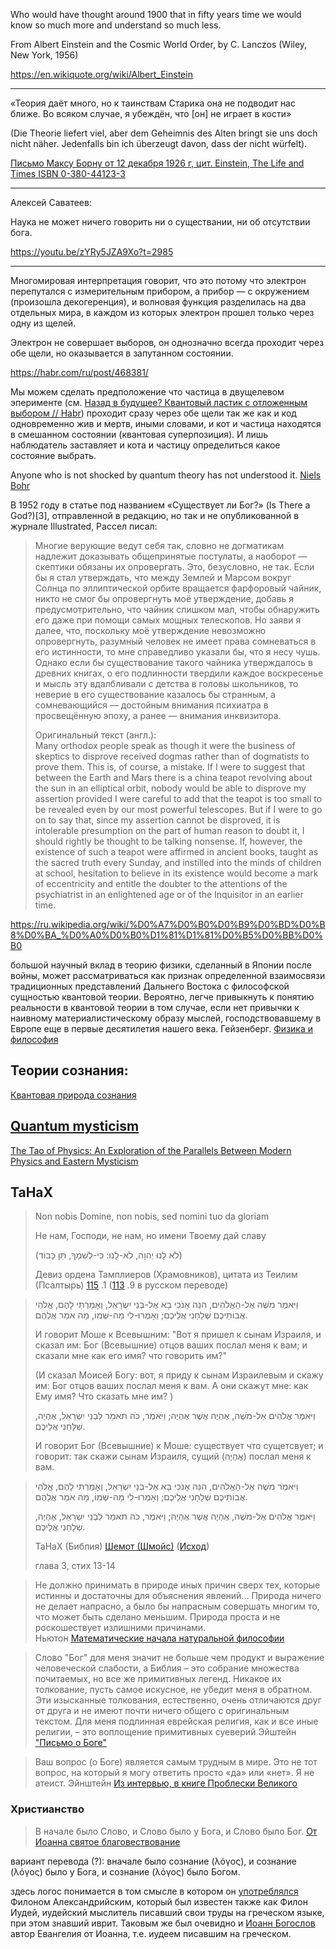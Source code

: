 
Who would have thought around 1900 that in fifty years time we would know so much more and understand so much less.

From Albert Einstein and the Cosmic World Order, by C. Lanczos (Wiley, New York, 1956)

https://en.wikiquote.org/wiki/Albert_Einstein 

---------------------------------

«Теория даёт много, но к таинствам Старика она не подводит нас ближе. Во всяком случае, я убеждён, что [он] не играет в кости» 

(Die Theorie liefert viel, aber dem Geheimnis des Alten bringt sie uns doch nicht näher. Jedenfalls bin ich überzeugt davon, dass der nicht würfelt). 

[Письмо Максу Борну от 12 декабря 1926 г, цит. Einstein, The Life and Times ISBN 0-380-44123-3](https://ru.wikipedia.org/wiki/%D0%9F%D1%80%D0%B8%D0%BD%D1%86%D0%B8%D0%BF_%D0%BD%D0%B5%D0%BE%D0%BF%D1%80%D0%B5%D0%B4%D0%B5%D0%BB%D1%91%D0%BD%D0%BD%D0%BE%D1%81%D1%82%D0%B8#%D0%98%D0%BD%D1%82%D0%B5%D1%80%D0%BF%D1%80%D0%B5%D1%82%D0%B0%D1%86%D0%B8%D0%B8)

--------------------------------

Алексей Саватеев: 

Наука не может ничего говорить ни о существании, ни об отсутствии бога. 

https://youtu.be/zYRy5JZA9Xo?t=2985

-------------------------------

Многомировая интерпретация говорит, что это потому что электрон перепутался с измерительным прибором, а прибор — с окружением (произошла декогеренция), и волновая функция разделилась на два отдельных мира, в каждом из которых электрон прошел только через одну из щелей. 

Электрон не совершает выборов, он однозначно всегда проходит через обе щели, но оказывается в запутанном состоянии. 


https://habr.com/ru/post/468381/ 

Мы можем сделать предположение что частица в двущелевом эперименте (см. [Назад в будущее? Квантовый ластик с отложенным выбором // Habr](https://habr.com/ru/post/468381/)) проходит сразу через обе щели так же как и код одновременно жив и мертв, иными словами, и кот и частица находятся в смешанном состоянии (квантовая суперпозиция). И лишь наблюдатель заставляет и кота и частицу определиться какое состояние выбрать. 

Anyone who is not shocked by quantum theory has not understood it.
    [Niels Bohr](https://en.wikiquote.org/wiki/Niels_Bohr) 
    
 В 1952 году в статье под названием «Существует ли Бог?» (Is There a God?)[3], отправленной в редакцию, но так и не опубликованной в журнале Illustrated, Рассел писал:
 
   > Многие верующие ведут себя так, словно не догматикам надлежит доказывать общепринятые постулаты, а наоборот — скептики обязаны их опровергать. Это, безусловно, не так. Если бы я стал утверждать, что между Землей и Марсом вокруг Солнца по эллиптической орбите вращается фарфоровый чайник, никто не смог бы опровергнуть моё утверждение, добавь я предусмотрительно, что чайник слишком мал, чтобы обнаружить его даже при помощи самых мощных телескопов. Но заяви я далее, что, поскольку моё утверждение невозможно опровергнуть, разумный человек не имеет права сомневаться в его истинности, то мне справедливо указали бы, что я несу чушь. Однако если бы существование такого чайника утверждалось в древних книгах, о его подлинности твердили каждое воскресенье и мысль эту вдалбливали с детства в головы школьников, то неверие в его существование казалось бы странным, а сомневающийся — достойным внимания психиатра в просвещённую эпоху, а ранее — внимания инквизитора.
> 
   > Оригинальный текст (англ.):      
   > Many orthodox people speak as though it were the business of skeptics to disprove received dogmas rather than of dogmatists to prove them. This is, of course, a mistake. If I were to suggest that between the Earth and Mars there is a china teapot revolving about the sun in an elliptical orbit, nobody would be able to disprove my assertion provided I were careful to add that the teapot is too small to be revealed even by our most powerful telescopes. But if I were to go on to say that, since my assertion cannot be disproved, it is intolerable presumption on the part of human reason to doubt it, I should rightly be thought to be talking nonsense. If, however, the existence of such a teapot were affirmed in ancient books, taught as the sacred truth every Sunday, and instilled into the minds of children at school, hesitation to believe in its existence would become a mark of eccentricity and entitle the doubter to the attentions of the psychiatrist in an enlightened age or of the Inquisitor in an earlier time.

https://ru.wikipedia.org/wiki/%D0%A7%D0%B0%D0%B9%D0%BD%D0%B8%D0%BA_%D0%A0%D0%B0%D1%81%D1%81%D0%B5%D0%BB%D0%B0

большой научный вклад  в  теорию  физики, сделанный в Японии
после  войны,  может  рассматриваться  как признак определенной  взаимосвязи
традиционных представлений
     Дальнего Востока с  философской  сущностью квантовой теории.  Вероятно,
легче привыкнуть к понятию реальности в квантовой теории в том  случае, если
нет привычки к наивному материалистическому образу мыслей, господствовавшему
в Европе еще в первые десятилетия нашего века.
    Гейзенберг. [Физика и философия](http://lib.ru/FILOSOF/GEJZENBERG/physicsandphilosophy.txt)

## Теории сознания: 

[Квантовая природа сознания](https://ru.wikipedia.org/wiki/%D0%9A%D0%B2%D0%B0%D0%BD%D1%82%D0%BE%D0%B2%D0%BE%D0%B5_%D1%81%D0%BE%D0%B7%D0%BD%D0%B0%D0%BD%D0%B8%D0%B5)

## [Quantum mysticism](https://en.wikipedia.org/wiki/Quantum_mysticism)

[The Tao of Physics: An Exploration of the Parallels Between Modern Physics and Eastern Mysticism](https://en.wikipedia.org/wiki/The_Tao_of_Physics) 

## ТаНаХ 


> Non nobis Domine, non nobis, sed nomini tuo da gloriam
>
> Не нам, Господи, не нам, но имени Твоему дай славу
>
> (לֹא לָנוּ יְהוָה, לֹא-לָנוּ: כִּי-לְשִׁמְךָ, תֵּן כָּבוֹד)
> 
> Девиз ордена Тамплиеров (Храмовников), 
> цитата из Теилим (Псалтырь) [115](http://www.mechon-mamre.org/p/pt/pt26b5.htm) .1 ([113](https://ru.wikisource.org/wiki/%D0%9F%D1%81%D0%B0%D0%BB%D1%82%D0%B8%D1%80%D1%8C#%D0%9F%D1%81%D0%B0%D0%BB%D0%BE%D0%BC_113) .9 в русском переводе)

> וַיֹּאמֶר מֹשֶׁה אֶל-הָאֱלֹהִים, הִנֵּה אָנֹכִי בָא אֶל-בְּנֵי יִשְׂרָאֵל, וְאָמַרְתִּי לָהֶם, אֱלֹהֵי אֲבוֹתֵיכֶם שְׁלָחַנִי אֲלֵיכֶם; וְאָמְרוּ-לִי מַה-שְּׁמוֹ, מָה אֹמַר אֲלֵהֶם.
> 
> И говорит Моше к Всевышним: "Вот я пришел к сынам Израиля, и сказал им: Бог (Всевышние) отцов ваших послал меня к вам; и сказали мне как его имя? что говорить им?"
>
> (И сказал Моисей Богу: вот, я приду к сынам Израилевым и скажу им: Бог отцов ваших послал меня к вам. А они скажут мне: как Ему имя? Что сказать мне им? )
>
> וַיֹּאמֶר אֱלֹהִים אֶל-מֹשֶׁה, אֶהְיֶה אֲשֶׁר אֶהְיֶה; וַיֹּאמֶר, כֹּה תֹאמַר לִבְנֵי יִשְׂרָאֵל, אֶהְיֶה, שְׁלָחַנִי אֲלֵיכֶם. 
>
> И говорит Бог (Всевышние) к Моше: существует что сущетсвует; и говорит: так скажи сынам Израиля, сущий (אֶהְיֶה) послал меня к вам.
>
> 

>  וַיֹּאמֶר מֹשֶׁה אֶל-הָאֱלֹהִים, הִנֵּה אָנֹכִי בָא אֶל-בְּנֵי יִשְׂרָאֵל, וְאָמַרְתִּי לָהֶם, אֱלֹהֵי אֲבוֹתֵיכֶם שְׁלָחַנִי אֲלֵיכֶם; וְאָמְרוּ-לִי מַה-שְּׁמוֹ, מָה אֹמַר אֲלֵהֶם.
> 
>  וַיֹּאמֶר אֱלֹהִים אֶל-מֹשֶׁה, אֶהְיֶה אֲשֶׁר אֶהְיֶה; וַיֹּאמֶר, כֹּה תֹאמַר לִבְנֵי יִשְׂרָאֵל, אֶהְיֶה, שְׁלָחַנִי אֲלֵיכֶם. 
>
> ТаНаХ (Библия) [Шемот (Шмойс)](http://chassidus.ru/library/tora_inline/shmoys/) ([Исход](http://www.mechon-mamre.org/p/pt/pt0203.htm)) 
> 
> глава 3, стих 13-14
>


> Не должно принимать в природе иных причин сверх тех, которые истинны и достаточны для объяснения явлений… Природа ничего не делает напрасно, а было бы напрасным совершать многим то, что может быть сделано меньшим. Природа проста и не роскошествует излишними причинами.  
> Ньютон [Математические начала натуральной философии](https://ru.wikipedia.org/wiki/%D0%9C%D0%B0%D1%82%D0%B5%D0%BC%D0%B0%D1%82%D0%B8%D1%87%D0%B5%D1%81%D0%BA%D0%B8%D0%B5_%D0%BD%D0%B0%D1%87%D0%B0%D0%BB%D0%B0_%D0%BD%D0%B0%D1%82%D1%83%D1%80%D0%B0%D0%BB%D1%8C%D0%BD%D0%BE%D0%B9_%D1%84%D0%B8%D0%BB%D0%BE%D1%81%D0%BE%D1%84%D0%B8%D0%B8#%D0%A2%D1%80%D0%B5%D1%82%D1%8C%D1%8F_%D0%BA%D0%BD%D0%B8%D0%B3%D0%B0)


> Слово "Бог" для меня значит не больше чем продукт и выражение человеческой слабости, а Библия – это собрание множества почитаемых, но все же примитивных легенд. Никакое их толкование, пусть самое искусное, не убедит меня в обратном. Эти изысканные толкования, естественно, очень отличаются друг от друга и не имеют почти ничего общего с оригинальным текстом. Для меня подлинная еврейская религия, как и все иные религии, – это воплощение примитивных суеверий 
> Эйштейн ["Письмо о Боге"](https://stmegi.com/posts/65642/pismo-o-boge/) 


> Ваш вопрос (о Боге) является самым трудным в мире. Это не тот вопрос, на который я могу ответить просто «да» или «нет». Я не атеист. 
> Эйнштейн [Из интервью, в книге Проблески Великого](https://ru.wikipedia.org/wiki/%D0%AD%D0%B9%D0%BD%D1%88%D1%82%D0%B5%D0%B9%D0%BD_%D0%B8_%D1%80%D0%B5%D0%BB%D0%B8%D0%B3%D0%B8%D1%8F)

### Христианство 

> В начале было Слово, и Слово было у Бога, и Слово было Бог. 
> [От Иоанна святое благовествование](https://ru.wikisource.org/wiki/%D0%9E%D1%82_%D0%98%D0%BE%D0%B0%D0%BD%D0%BD%D0%B0_%D1%81%D0%B2%D1%8F%D1%82%D0%BE%D0%B5_%D0%B1%D0%BB%D0%B0%D0%B3%D0%BE%D0%B2%D0%B5%D1%81%D1%82%D0%B2%D0%BE%D0%B2%D0%B0%D0%BD%D0%B8%D0%B5) 
>

вариант перевода (?): вначале было сознание (λόγος), и сознание (λόγος) было у Бога, и сознание (λόγος) было Богом.

здесь логос понимается в том смысле в котором он [употреблялся](https://ru.wikipedia.org/wiki/%D0%A4%D0%B8%D0%BB%D0%BE%D0%BD_%D0%90%D0%BB%D0%B5%D0%BA%D1%81%D0%B0%D0%BD%D0%B4%D1%80%D0%B8%D0%B9%D1%81%D0%BA%D0%B8%D0%B9#%D0%9E_%D0%9B%D0%BE%D0%B3%D0%BE%D1%81%D0%B5) Филоном Александрийским, который был известен также как Филон Иудей, иудейский мыслитель писавший свои труды на греческом языке, при этом знавший иврит. Таковым же был очевидно и [Иоанн Богослов](https://ru.wikipedia.org/wiki/%D0%98%D0%BE%D0%B0%D0%BD%D0%BD_%D0%91%D0%BE%D0%B3%D0%BE%D1%81%D0%BB%D0%BE%D0%B2) автор Евангелия от Иоанна, т.е. иудеем писавшим на греческом. 